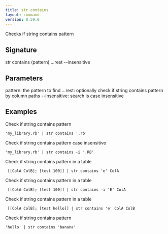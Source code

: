 ```yaml
---
title: str contains
layout: command
version: 0.59.0
---
```


Checks if string contains pattern

## Signature

str contains (pattern) ...rest --insensitive

## Parameters

  pattern: the pattern to find
  ...rest: optionally check if string contains pattern by column paths
  --insensitive: search is case insensitive

## Examples

Check if string contains pattern
```shell
'my_library.rb' | str contains '.rb'
```

Check if string contains pattern case insensitive
```shell
'my_library.rb' | str contains -i '.RB'
```

Check if string contains pattern in a table
```shell
 [[ColA ColB]; [test 100]] | str contains 'e' ColA
```

Check if string contains pattern in a table
```shell
 [[ColA ColB]; [test 100]] | str contains -i 'E' ColA
```

Check if string contains pattern in a table
```shell
 [[ColA ColB]; [test hello]] | str contains 'e' ColA ColB
```

Check if string contains pattern
```shell
'hello' | str contains 'banana'
```

